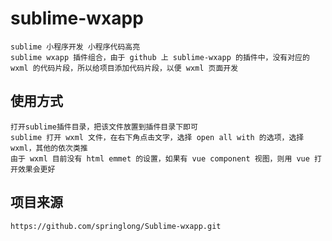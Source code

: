 # sublime-wxapp

    sublime 小程序开发 小程序代码高亮
    sublime wxapp 插件组合，由于 github 上 sublime-wxapp 的插件中，没有对应的 wxml 的代码片段，所以给项目添加代码片段，以便 wxml 页面开发



## 使用方式

    打开sublime插件目录，把该文件放置到插件目录下即可
    sublime 打开 wxml 文件，在右下角点击文字，选择 open all with 的选项，选择 wxml，其他的依次类推
    由于 wxml 目前没有 html emmet 的设置，如果有 vue component 视图，则用 vue 打开效果会更好


## 项目来源

    https://github.com/springlong/Sublime-wxapp.git